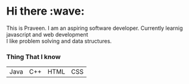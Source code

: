<h1>Hi there :wave:</h1>

<p>This is Praveen. I am an aspiring software developer. Currently learnig javascript and web development <br>
  I like problem solving and data structures.
</p>

<h3>Thing That I know</h3>
<table>
<tr>
<td>Java</td>
<td>C++</td>
<td>HTML</td>
<td>CSS</td>
</tr>
</table>